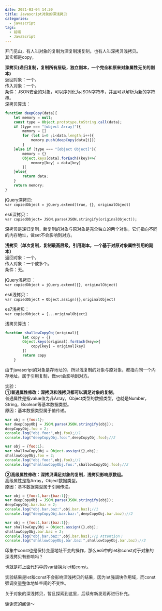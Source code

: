 ```yaml
---
date: 2021-03-04 14:30
title: Javascript对象的深浅拷贝
categories:
  - javascript
tags:
  - 前端
  - JavaScript
---
```


开门见山，有人叫对象的复制为深复制浅复制，也有人叫深拷贝浅拷贝。  
其实都是copy。

**深拷贝(递归复制，复制所有层级，独立副本，一个完全和原来对象属性无关的副本)**  
返回对象：一个。  
传入对象：一个。  
条件：JSON安全的对象，可以序列化为JSON字符串，并且可以解析为新的字符串。  
深拷贝算法：

```js
function deepCopy(data){
    let memory = null;
    const type = Object.prototype.toString.call(data);
    if (type === "[object Array]"){
        memory = []
        for (let i=0 ;i<data.length;i++){
            memory.push(deepCopy(data[i]))
        }
    }else if (type === "[object Object]"){
        memory = {}
        Object.keys[data].forEach((key)=>{
            memory[key] = data[key]
        })
    }else{
        return data;
    }
    return memory;
}
```

jQuery深拷贝:  
`var copiedObject = jQuery.extend(true, {}, originalObject)`

es6深拷贝：  
`var copiedObject= JSON.parse(JSON.stringify(originalObject));`

深拷贝是递归复制，新复制的对象与原对象是完全独立的两个对象，它们指向不同的内存地址，做set不会影响到对方。

**浅拷贝（单次复制，复制最高层级，引用副本，一个基于对原对象属性引用的副本）**  
返回对象：一个。  
传入对象：一个或多个。  
条件：无。

jQuery浅拷贝：  
`var copiedObject = jQuery.extend({}, originalObject)`

es6浅拷贝：  
`var copiedObject = Object.assign({},originalObject)`

es7浅拷贝：  
`var copiedObject = {...originalObject}`

浅拷贝算法：

```js
function shallowCopyObj(original){
        let copy = {}
        Object.keys(original).forEach(key=>{
            copy[key] = original[key]
        })
        return copy
	}
```

由于javascript的对象是存地址的，所以浅复制的对象与原对象，都指向同一个内存地址，属于引用复制，做set会影响到对方。

实验：  
**①普通属性修改：深拷贝和浅拷贝都可以满足对象的复制。**  
普通属性是指value值为非Array，Object类型的数据类型，也就是Number，String，Boolean等基本数据类型。  
原因：基本数据类型属于值传递。

```js
var obj = {foo:1};
var deepCopyObj = JSON.parse(JSON.stringify(obj));
deepCopyObj.foo = 2;
console.log("obj.foo:",obj.foo);//1
console.log("deepCopyObj.foo:",deepCopyObj.foo);//2
```

```js
var obj = {foo:1};
var shallowCopyObj = Object.assign({},obj);
shallowCopyObj.foo = 2;
console.log("obj.foo:",obj.foo);//1
console.log("shallowCopyObj.foo:",shallowCopyObj.foo);//2
```

**②高级属性修改：深拷贝满足对象的复制，浅拷贝影响原数组。**  
高级属性是指Array，Object数据类型。  
原因：基本数据类型属于引用传递。

```js
var obj = {foo:1,bar:{baz:1}};
var deepCopyObj = JSON.parse(JSON.stringify(obj));
deepCopyObj.bar.baz = 2;
console.log("obj.bar.baz:",obj.bar.baz);//1
console.log("deepCopyObj.bar.baz:",deepCopyObj.bar.baz);//2
```

```js
var obj = {foo:1,bar:{baz:1}};
var shallowCopyObj = Object.assign({},obj);
shallowCopyObj.bar.baz = 2;
console.log("obj.bar.baz:",obj.bar.baz);//2 Attention！
console.log("shallowCopyObj.bar.baz:",shallowCopyObj.bar.baz);//2
```

印象中const也是保持变量地址不变的操作，那么es6中的let和const对于对象的深浅拷贝有影响吗？

也就是将上面代码中的var替换为let和const。

实验结果是let和const不会影响深浅拷贝的结果，因为let强调块作用域，而const强调变量整体地址空间的不变性。

关于对象的深浅拷贝，暂且探索到这里，后续有新发现再进行补充。

谢谢您的阅读～
